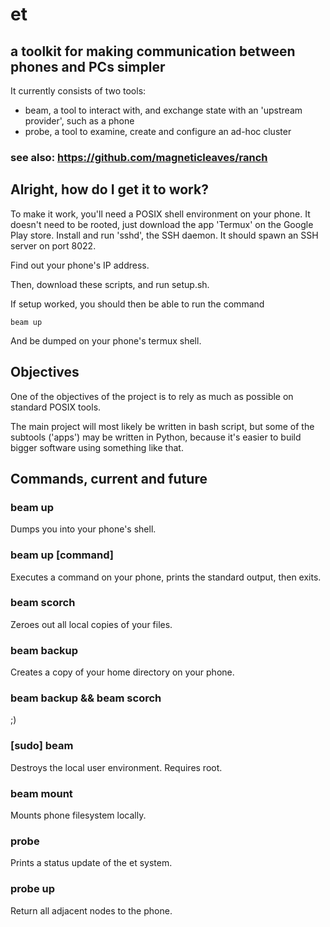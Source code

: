 # et
## a toolkit for making communication between phones and PCs simpler

It currently consists of two tools:
- beam, a tool to interact with, and exchange state with an 'upstream provider', such as a phone
- probe, a tool to examine, create and configure an ad-hoc cluster

### see also: https://github.com/magneticleaves/ranch

## Alright, how do I get it to work?

To make it work, you'll need a POSIX shell environment on your phone. It doesn't need to be rooted, just download the app 'Termux' on the Google Play store. Install and run 'sshd', the SSH daemon. It should spawn an SSH server on port 8022.

Find out your phone's IP address.

Then, download these scripts, and run setup.sh.

If setup worked, you should then be able to run the command

```
beam up
```

And be dumped on your phone's termux shell.

## Objectives

One of the objectives of the project is to rely as much as possible on standard POSIX tools.

The main project will most likely be written in bash script, but some of the subtools ('apps') may be written in Python, because it's easier to build bigger software using something like that.

## Commands, current and future

### beam up
Dumps you into your phone's shell.

### beam up [command]
Executes a command on your phone, prints the standard output, then exits.

### beam scorch
Zeroes out all local copies of your files.

### beam backup
Creates a copy of your home directory on your phone.

### beam backup && beam scorch
;)

### [sudo] beam 
Destroys the local user environment. Requires root.

### beam mount
Mounts phone filesystem locally.

### probe
Prints a status update of the et system.

### probe up
Return all adjacent nodes to the phone.
